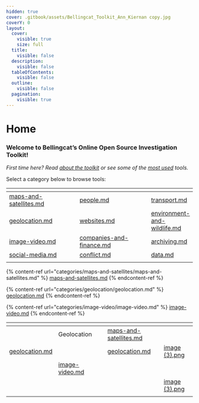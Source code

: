```yaml
---
hidden: true
cover: .gitbook/assets/Bellingcat_Toolkit_Ann_Kiernan copy.jpg
coverY: 0
layout:
  cover:
    visible: true
    size: full
  title:
    visible: false
  description:
    visible: false
  tableOfContents:
    visible: false
  outline:
    visible: false
  pagination:
    visible: true
---
```


# Home

### Welcome to Bellingcat’s Online Open Source Investigation Toolkit!

_First time here? Read_ [_about the toolkit_](<README (1).md>) _or see some of the_ [_most used_](most-used.md) _tools._

Select a category below to browse tools:

<table><thead><tr><th width="207"></th><th width="224"></th><th></th></tr></thead><tbody><tr><td><a data-mention href="categories/maps-and-satellites/maps-and-satellites.md">maps-and-satellites.md</a></td><td><a data-mention href="categories/people/people.md">people.md</a></td><td><a data-mention href="categories/transport/transport.md">transport.md</a></td></tr><tr><td><a data-mention href="categories/geolocation/geolocation.md">geolocation.md</a></td><td><a data-mention href="categories/websites/websites.md">websites.md</a></td><td><a data-mention href="categories/environment-and-wildlife/environment-and-wildlife.md">environment-and-wildlife.md</a></td></tr><tr><td><a data-mention href="categories/image-video/image-video.md">image-video.md</a></td><td><a data-mention href="categories/companies-and-finance/companies-and-finance.md">companies-and-finance.md</a></td><td><a data-mention href="categories/archiving/archiving.md">archiving.md</a></td></tr><tr><td><a data-mention href="categories/social-media/social-media.md">social-media.md</a></td><td><a data-mention href="categories/conflict/conflict.md">conflict.md</a></td><td><a data-mention href="categories/data/data.md">data.md</a></td></tr><tr><td></td><td></td><td></td></tr></tbody></table>

{% content-ref url="categories/maps-and-satellites/maps-and-satellites.md" %}
[maps-and-satellites.md](categories/maps-and-satellites/maps-and-satellites.md)
{% endcontent-ref %}

{% content-ref url="categories/geolocation/geolocation.md" %}
[geolocation.md](categories/geolocation/geolocation.md)
{% endcontent-ref %}

{% content-ref url="categories/image-video/image-video.md" %}
[image-video.md](categories/image-video/image-video.md)
{% endcontent-ref %}





<table data-view="cards"><thead><tr><th data-type="content-ref"></th><th></th><th></th><th data-hidden data-card-target data-type="content-ref"></th><th data-hidden data-type="files"></th></tr></thead><tbody><tr><td></td><td>Geolocation</td><td></td><td><a href="categories/maps-and-satellites/maps-and-satellites.md">maps-and-satellites.md</a></td><td></td></tr><tr><td><a href="categories/geolocation/geolocation.md">geolocation.md</a></td><td></td><td></td><td><a href="categories/geolocation/geolocation.md">geolocation.md</a></td><td><a href="tools/invid/.gitbook/assets/image (3).png">image (3).png</a></td></tr><tr><td></td><td><a data-mention href="categories/image-video/image-video.md">image-video.md</a></td><td></td><td></td><td></td></tr><tr><td></td><td></td><td></td><td></td><td><a href="tools/etherscan/.gitbook/assets/image (3).png">image (3).png</a></td></tr><tr><td></td><td></td><td></td><td></td><td></td></tr></tbody></table>

